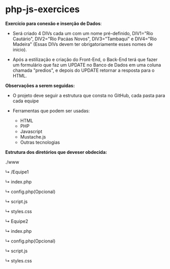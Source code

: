 # php-js-exercices

**Exercício para conexão e inserção de Dados**:
- <p>Será criado 4 DIVs cada um com um nome pré-definido, DIV1="Rio Cautário", DIV2="Rio Pacáas Novos", DIV3="Tambaqui" e DIV4="Rio Madeira" (Essas DIVs devem ter obrigatoriamente esses nomes de inicio).</p>
- <p>Após a estilização e criação do Front-End, o Back-End terá que fazer um formulário que faz um UPDATE no Banco de Dados em uma coluna chamada "predios", e depois do UPDATE retornar a resposta para o HTML.</p>

**Observações a serem seguidas:**
- <p>O projeto deve seguir a estrutura que consta no GitHub, cada pasta para cada equipe</p>
- <p>Ferramentas que podem ser usadas:</p>

  - HTML
  - PHP
  - Javascript
  - Mustache.js
  - Outras tecnologias

**<p>Estrutura dos diretórios que deveser obdecida:</p>**

<p>./www</p>
<p>  ↳ /Equipe1</p>
<p>          ↳ index.php</p>
<p>          ↳ config.php(Opcional)</p>
<p>          ↳ script.js</p>
<p>          ↳ styles.css</p>
<p>  ↳ Equipe2</p>
<p>          ↳ index.php</p>
<p>          ↳ config.php(Opcional)</p>
<p>          ↳ script.js</p>
<p>          ↳ styles.css</p>
